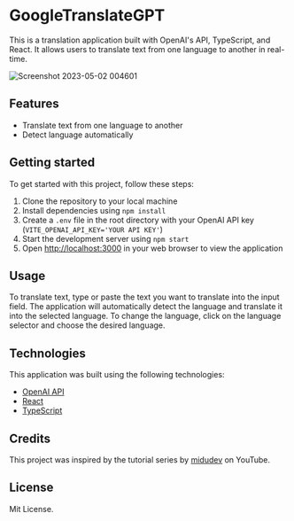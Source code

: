 # GoogleTranslateGPT

This is a translation application built with OpenAI's API, TypeScript, and React. It allows users to translate text from one language to another in real-time.

![Screenshot 2023-05-02 004601](https://user-images.githubusercontent.com/105828786/235575149-ca32b737-686a-4942-921b-d0df8309607f.png)

## Features

- Translate text from one language to another
- Detect language automatically

## Getting started

To get started with this project, follow these steps:

1. Clone the repository to your local machine
2. Install dependencies using `npm install`
3. Create a `.env` file in the root directory with your OpenAI API key (`VITE_OPENAI_API_KEY='YOUR API KEY'`)
4. Start the development server using `npm start`
5. Open [http://localhost:3000](http://localhost:3000) in your web browser to view the application

## Usage

To translate text, type or paste the text you want to translate into the input field. The application will automatically detect the language and translate it into the selected language. To change the language, click on the language selector and choose the desired language.

## Technologies

This application was built using the following technologies:

- [OpenAI API](https://beta.openai.com/docs/)
- [React](https://reactjs.org/)
- [TypeScript](https://www.typescriptlang.org/)

## Credits

This project was inspired by the tutorial series by [midudev](https://github.com/midudev) on YouTube.

## License

Mit License.
